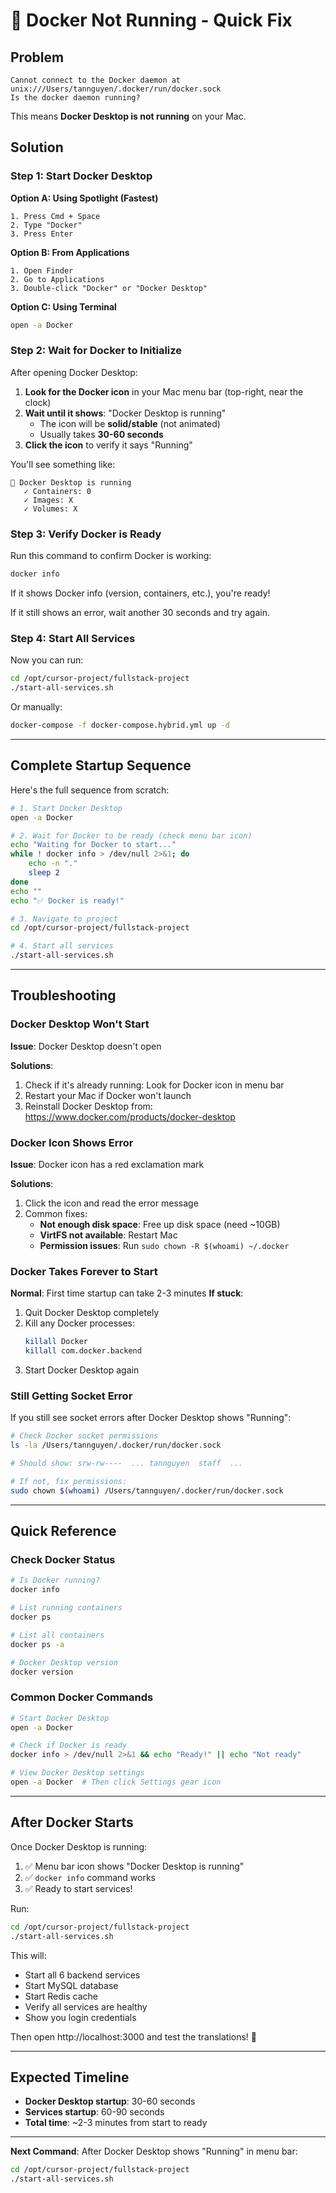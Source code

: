 # 🐳 Docker Not Running - Quick Fix

## Problem

```
Cannot connect to the Docker daemon at unix:///Users/tannguyen/.docker/run/docker.sock
Is the docker daemon running?
```

This means **Docker Desktop is not running** on your Mac.

## Solution

### Step 1: Start Docker Desktop

**Option A: Using Spotlight (Fastest)**
```
1. Press Cmd + Space
2. Type "Docker"
3. Press Enter
```

**Option B: From Applications**
```
1. Open Finder
2. Go to Applications
3. Double-click "Docker" or "Docker Desktop"
```

**Option C: Using Terminal**
```bash
open -a Docker
```

### Step 2: Wait for Docker to Initialize

After opening Docker Desktop:

1. **Look for the Docker icon** in your Mac menu bar (top-right, near the clock)
2. **Wait until it shows**: "Docker Desktop is running"
   - The icon will be **solid/stable** (not animated)
   - Usually takes **30-60 seconds**
3. **Click the icon** to verify it says "Running"

You'll see something like:
```
🐳 Docker Desktop is running
   ✓ Containers: 0
   ✓ Images: X
   ✓ Volumes: X
```

### Step 3: Verify Docker is Ready

Run this command to confirm Docker is working:

```bash
docker info
```

If it shows Docker info (version, containers, etc.), you're ready!

If it still shows an error, wait another 30 seconds and try again.

### Step 4: Start All Services

Now you can run:

```bash
cd /opt/cursor-project/fullstack-project
./start-all-services.sh
```

Or manually:

```bash
docker-compose -f docker-compose.hybrid.yml up -d
```

---

## Complete Startup Sequence

Here's the full sequence from scratch:

```bash
# 1. Start Docker Desktop
open -a Docker

# 2. Wait for Docker to be ready (check menu bar icon)
echo "Waiting for Docker to start..."
while ! docker info > /dev/null 2>&1; do
    echo -n "."
    sleep 2
done
echo ""
echo "✅ Docker is ready!"

# 3. Navigate to project
cd /opt/cursor-project/fullstack-project

# 4. Start all services
./start-all-services.sh
```

---

## Troubleshooting

### Docker Desktop Won't Start

**Issue**: Docker Desktop doesn't open

**Solutions**:
1. Check if it's already running: Look for Docker icon in menu bar
2. Restart your Mac if Docker won't launch
3. Reinstall Docker Desktop from: https://www.docker.com/products/docker-desktop

### Docker Icon Shows Error

**Issue**: Docker icon has a red exclamation mark

**Solutions**:
1. Click the icon and read the error message
2. Common fixes:
   - **Not enough disk space**: Free up disk space (need ~10GB)
   - **VirtFS not available**: Restart Mac
   - **Permission issues**: Run `sudo chown -R $(whoami) ~/.docker`

### Docker Takes Forever to Start

**Normal**: First time startup can take 2-3 minutes
**If stuck**: 
1. Quit Docker Desktop completely
2. Kill any Docker processes:
   ```bash
   killall Docker
   killall com.docker.backend
   ```
3. Start Docker Desktop again

### Still Getting Socket Error

If you still see socket errors after Docker Desktop shows "Running":

```bash
# Check Docker socket permissions
ls -la /Users/tannguyen/.docker/run/docker.sock

# Should show: srw-rw----  ... tannguyen  staff  ...

# If not, fix permissions:
sudo chown $(whoami) /Users/tannguyen/.docker/run/docker.sock
```

---

## Quick Reference

### Check Docker Status
```bash
# Is Docker running?
docker info

# List running containers
docker ps

# List all containers
docker ps -a

# Docker Desktop version
docker version
```

### Common Docker Commands
```bash
# Start Docker Desktop
open -a Docker

# Check if Docker is ready
docker info > /dev/null 2>&1 && echo "Ready!" || echo "Not ready"

# View Docker Desktop settings
open -a Docker  # Then click Settings gear icon
```

---

## After Docker Starts

Once Docker Desktop is running:

1. ✅ Menu bar icon shows "Docker Desktop is running"
2. ✅ `docker info` command works
3. ✅ Ready to start services!

Run:
```bash
cd /opt/cursor-project/fullstack-project
./start-all-services.sh
```

This will:
- Start all 6 backend services
- Start MySQL database
- Start Redis cache
- Verify all services are healthy
- Show you login credentials

Then open http://localhost:3000 and test the translations! 🎉

---

## Expected Timeline

- **Docker Desktop startup**: 30-60 seconds
- **Services startup**: 60-90 seconds
- **Total time**: ~2-3 minutes from start to ready

---

**Next Command**: After Docker Desktop shows "Running" in menu bar:

```bash
cd /opt/cursor-project/fullstack-project
./start-all-services.sh
```
